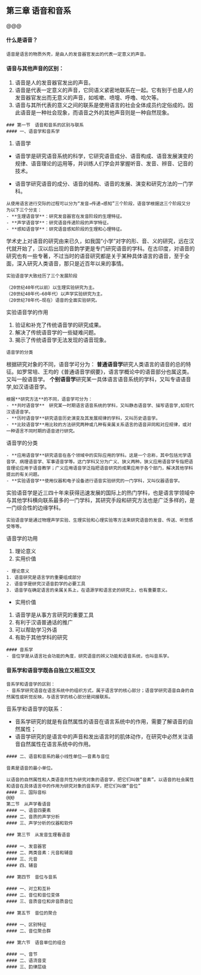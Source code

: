 ## 第三章 语音和音系

@@@
#### 什么是语音？
~~~~
语音是语言的物质外壳，是由人的发音器官发出的代表一定意义的声音。
~~~~
#### 语音与其他声音的区别：

1. 语音是人的发音器官发出的声音。
2. 语音是代表一定意义的声音，它同语义紧密地联系在一起。它有别于也是人的发音器官发出而无意义的声音，如咳嗽、喷嚏、呼噜、哈欠等。
3. 语音与其所代表的意义之间的联系是使用语言的社会全体成员约定俗成的。因此语音是一种社会现象，而语音之外的其他声音则是一种自然现象。


~~~~
### 第一节　语音和音系的区别与联系
#### 一、语音学和音系学
~~~~
1. 语音学
- 语音学是研究语音系统的科学，它研究语音成分、语音构成、语音发展演变的规律、语音理论的运用等，并训练人们学会并掌握听音、发音、辨音、记音的技术。

- 语音学研究语音的成分、语音的结构、语音的发展、演变和研究方法的一门学科。
~~~~
从使用语言进行交际的过程可以分为“发音→传递→感知”三个阶段，语音学根据这三个阶段又分为以下三个分支：
- **生理语音学**：研究发音器官在发音阶段的生理特征。
- **声学语音学**：研究语音传递阶段的声学特征。
- **感知语音学**：研究语音感知阶段的生理和心理特征。

~~~~
学术史上对语音的研究由来已久，如我国“小学”对字的形、音、义的研究，远在汉代就开始了，汉以后出现的音韵学更是专门研究语音的学科。在古印度，对语音的研究也有一些专著，不过当时的语音研究都是关于某种具体语言的语音，至于全面，深入研究人类语音，那只是近百年以来的事情。
~~~~
实验语音学大致经历了三个发展阶段

（20世纪40年代以前）以生理实验研究为主。
（20世纪40年代—60年代）以声学实验研究为主。
（20世纪70年代—现在）语音的全面实验研究。

~~~~
实验语音学的作用
1. 验证和补充了传统语音学的研究成果。
2. 解决了传统语音学的一些疑难问题。
3. 揭示了传统语音学无法发现的语音现象。

~~~~
语音学的分类
~~~~
根据研究对象的不同，语音学可分为：
**普通语音学**研究人类语言的语音的总的特征。如罗常培、王均的《普通语音学纲要》，语言学概论中的语音部分也属这类。又叫一般语音学。
**个别语音学**研究某一具体语言语音系统的学科，又叫专语语音学,如汉语语音学。
~~~~
根据**研究方法**的不同，语音学可分为：
- **共时语音学**　研究某一时期语言语音系统的学科，又叫静态语音学、描写语音学,如现代汉语语音学。
- **历时语音学**研究语音历史演变及其发展规律的学科，又叫历史语音学。
- **比较语音学**用比较的方法研究两种或几种有亲属关系语言的语音异同和对应规律，或对一种语言不同时期的语音进行研究。
~~~~
语音学的分类
~~~~
- **应用语音学**研究语音在各个领域中的实际应用的学科。这是一个总称，其中包括光学语音学、病理语音学、军事语音学等。这门学科又分为广义、狭义两种。狭义应用语音学专指把语音理论应用于语音教学；广义应用语音学泛指把语音研究的成果应用于各个部门，解决其他学科提出的有关问题。
- **实验语音学**使用仪器和电子设备进行语音实验研究的一门学科，又叫仪器语音学。
~~~~
实验语音学是近三四十年来获得迅速发展的国际上的热门学科，也是语言学领域中与其他学科横向联系最多的一门学科，其研究手段和研究方法也是广泛多样的，是一门综合性的边缘学科。
~~~~
实验语音学是通过物理声学实验、生理实验和心理实验等方法来研究语音的发音、传送、听觉感受等等。 
~~~~
语音学的功用
1. 理论意义
2. 实用价值
~~~~
- 理论意义
1. 语音研究是语言学的重要组成部分
2. 语音学是研究汉语音韵学的必要工具
3. 语音学在确定语言的亲属关系上，在语源学和语言史的研究上，也有重要意义。
~~~~
- 实用价值
1. 语音学是从事方言研究的重要工具
2. 有利于汉语普通话的推广
3. 可以帮助学习外语
4. 有助于其他学科的研究

~~~~
#### 音系学
- 音位学是从语言社会功能的角度，研究语音的辨义功能和语音系统，也叫音系学。 
~~~~
#### 音系学和语音学既各自独立又相互交叉
~~~~
音系学和语音学的区别：
- 音系学研究语音在语言系统中的组织方式，属于语言学的核心部分；语音学研究语音自身的自然属性或听觉反映，与语言学的核心部分是间接联系。
~~~~
音系学和语音学的联系：
- 音系学研究的就是有自然属性的语音在语言系统中的作用，需要了解语音的自然属性；
- 语音学研究的是语言中的声音和发出语言时的肌体动作，在研究中必然关注语音自然属性在语言系统中的作用。


~~~~
#### 二、语音和音系的最小线性单位——音素与音位

音素是语音的最小单位。

以语音的自然属性和人类语音共性为研究对象的语音学，把它们叫做“音素”。以语音的社会属性和语音在具体语言中的作用为研究对象的音系学，把它们叫做“音位”
#### 三、国际音标
@@@
第二节　从声学看语音
#### 一、语音四要素
#### 二、音质的声学分析
#### 三、声学分析的仪器和软件

### 第三节　从发音生理看语音

#### 一、发音器官
#### 二、两类音素：元音和辅音
#### 三、元音
#### 四、辅音

### 第四节　音位与音系

#### 一、对立和互补
#### 二、音位和音位变体
#### 三、音质音位和非音质音位

### 第五节　音位的聚合

#### 一、区别特征
#### 二、音位聚合群

### 第六节　语音单位的组合

#### 一、音节
#### 二、语流音变
#### 三、韵律层级